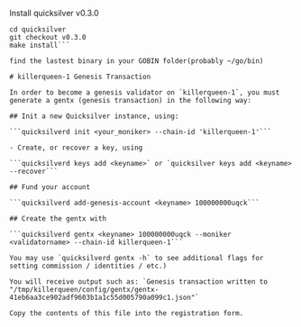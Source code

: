 Install quicksilver v0.3.0

``` git clone https://github.com/ingenuity-build/quicksilver.git
cd quicksilver
git checkout v0.3.0
make install```

find the lastest binary in your GOBIN folder(probably ~/go/bin)

# killerqueen-1 Genesis Transaction

In order to become a genesis validator on `killerqueen-1`, you must generate a gentx (genesis transaction) in the following way:

## Init a new Quicksilver instance, using: 

```quicksilverd init <your_moniker> --chain-id 'killerqueen-1'```

- Create, or recover a key, using 

```quicksilverd keys add <keyname>` or `quicksilver keys add <keyname> --recover```

## Fund your account 

```quicksilverd add-genesis-account <keyname> 100000000uqck```

## Create the gentx with 

```quicksilverd gentx <keyname> 100000000uqck --moniker <validatorname> --chain-id killerqueen-1```  

You may use `quicksilverd gentx -h` to see additional flags for setting commission / identities / etc.)

You will receive output such as: `Genesis transaction written to "/tmp/killerqueen/config/gentx/gentx-41eb6aa3ce902adf9603b1a1c55d005790a099c1.json"`

Copy the contents of this file into the registration form.

